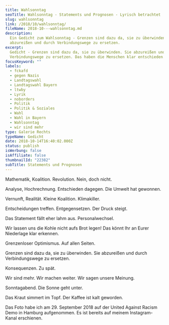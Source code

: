 ```yaml
---
title: Wahlsonntag
seoTitle: Wahlsonntag - Statements und Prognosen - Lyrisch betrachtet
slug: wahlsonntag
link: /2018/10/wahlsonntag/
fileName: 2018-10---wahlsonntag.md
description:
  Ein Gedicht zum Wahlsonntag - Grenzen sind dazu da, sie zu überwinden. Sie
  abzureißen und durch Verbindungswege zu ersetzen.
excerpt:
  Gedicht - Grenzen sind dazu da, sie zu überwinden. Sie abzureißen und durch
  Verbindungswege zu ersetzen. Das haben die Menschen klar entschieden.
focusKeyword: ""
labels:
  - fckafd
  - gegen Nazis
  - Landtagswahl
  - Landtagswahl Bayern
  - ltwby
  - Lyrik
  - noborders
  - Politik
  - Politik & Soziales
  - Wahl
  - Wahl in Bayern
  - Wahlsonntag
  - wir sind mehr
type: Galerie Rechts
typeName: Gedicht
date: 2018-10-14T16:40:02.000Z
status: publish
isWerbung: false
isAffiliate: false
thumbnailId: "22382"
subTitle: Statements und Prognosen
---
```


Mathematik, Koalition. Revolution. Nein, doch nicht.

Analyse, Hochrechnung. Entschieden dagegen. Die Umwelt hat gewonnen.

Vernunft, Realität. Kleine Koalition. Klimakiller.

Entscheidungen treffen. Entgegensetzen. Der Druck steigt.

Das Statement fällt eher lahm aus. Personalwechsel.

Wir lassen uns die Kohle nicht aufs Brot legen! Das könnt Ihr an Eurer
Niederlage klar erkennen.

Grenzenloser Optimismus. Auf allen Seiten.

Grenzen sind dazu da, sie zu überwinden. Sie abzureißen und durch
Verbindungswege zu ersetzen.

Konsequenzen. Zu spät.

Wir sind mehr. Wir machen weiter. Wir sagen unsere Meinung.

Sonntagabend. Die Sonne geht unter.

Das Kraut simmert im Topf. Der Kaffee ist kalt geworden.

Das Foto habe ich am 29. September 2018 auf der United Against Racism Demo in
Hamburg aufgenommen. Es ist bereits auf meinem Instagram-Kanal erschienen.

